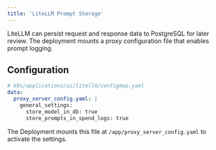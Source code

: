 ```yaml
---
title: 'LiteLLM Prompt Storage'
---
```


LiteLLM can persist request and response data to PostgreSQL for later review. The deployment mounts a proxy configuration file that enables prompt logging.

## Configuration

```yaml
# k8s/applications/ai/litellm/configmap.yaml
data:
  proxy_server_config.yaml: |
    general_settings:
      store_model_in_db: true
      store_prompts_in_spend_logs: true
```

The Deployment mounts this file at `/app/proxy_server_config.yaml` to activate the settings.
